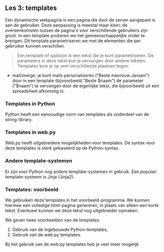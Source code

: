 ## Les 3: templates

Een dynamische webpagina is een pagina die door de server aangepast is aan de gebruiker. Deze aanpassing is meestal maar klein: de overeenkomsten tussen de pagina's voor verschillende gebruikers zijn groot. In een template proberen we het gemeenschappelijke onder te brengen. Dit template parametriseren we met de elementen die per gebruiker kunnen verschillen.

> Een template of sjabloon is een tekst die je kunt parametriseren. De parameters in deze tekst kun je vervangen door andere teksten. Templates kom je op veel verschillende plaatsen tegen:

* mail/merge: je kunt mails personaliseren ("Beste mevrouw Jansen") door in een template (bijvoorbeeld "Beste $naam") de parameter ("$naam") te vervangen door de eigenlijke tekst, die bijvoorbeeld uit een spreadsheet afkomstig is.

### Templates in Python

Python heeft een eenvoudige vorm van templates als onderdeel van de string-library.



### Templates in web.py

Web.py heeft uitgebreidere mogelijkheden voor templates. De syntax voor deze templates is sterk gebaseerd op de Python-syntax.

### Andere template-systemen

Er zijn voor Python nog andere template-systemen in gebruik. Een populair template-systeem is Jinja (Jinja2). 


### Templates: voorbeeld

We gebruiken deze templates in het voorbeeld-programma. We kunnen hiermee een volledige html-pagina genereren, in plaats van alleen een korte tekst. Eventueel kunnen we deze tekst nog uitgebreider opmaken.

We geven twee voorbeelden van de templates:

1. Gebruik van de ingebouwde Python-templates;
2. Gebruik van de web.py templates.

Bij het gebruik van de web.py templates heb je veel meer mogelijk